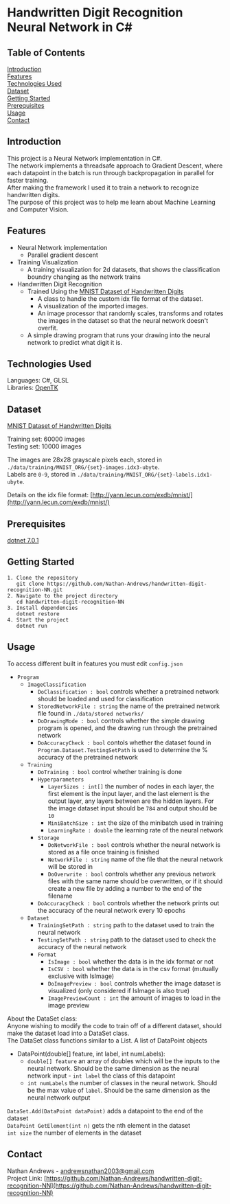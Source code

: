 # Handwritten Digit Recognition Neural Network in C#
## Table of Contents
[Introduction](#introduction)  
[Features](#features)  
[Technologies Used](#technologies-used)  
[Dataset](#dataset)  
[Getting Started](#getting-started)  
[Prerequisites](#prerequisites)  
[Usage](#usage)  
[Contact](#contact)  

## Introduction
This project is a Neural Network implementation in C#.  
The network implements a threadsafe approach to Gradient Descent, where each datapoint in the batch is run through backpropagation in parallel for faster training.  
After making the framework I used it to train a network to recognize handwritten digits.  
The purpose of this project was to help me learn about Machine Learning and Computer Vision.

## Features
- Neural Network implementation
   - Parallel gradient descent
- Training Visualization
   - A training visualization for 2d datasets, that shows the classification boundry changing as the network trains
- Handwritten Digit Recognition
   - Trained Using the [MNIST Dataset of Handwritten Digits](http://yann.lecun.com/exdb/mnist/)
      - A class to handle the custom idx file format of the dataset.
      - A visualization of the imported images.
      - An image processor that randomly scales, transforms and rotates the images in the dataset so that the neural network doesn't overfit.
   - A simple drawing program that runs your drawing into the neural network to predict what digit it is.

## Technologies Used

Languages: C#, GLSL  
Libraries: [OpenTK](https://opentk.net/)

## Dataset
[MNIST Dataset of Handwritten Digits](http://yann.lecun.com/exdb/mnist/)

Training set: 60000 images  
Testing set: 10000 images

The images are 28x28 grayscale pixels each, stored in `./data/training/MNIST_ORG/{set}-images.idx3-ubyte`.  
Labels are `0-9`, stored in `./data/training/MNIST_ORG/{set}-labels.idx1-ubyte`.

Details on the idx file format: [http://yann.lecun.com/exdb/mnist/](http://yann.lecun.com/exdb/mnist/)

## Prerequisites
[dotnet 7.0.1](https://dotnet.microsoft.com/en-us/download/dotnet/7.0)

## Getting Started

```
1. Clone the repository
   git clone https://github.com/Nathan-Andrews/handwritten-digit-recognition-NN.git
2. Navigate to the project directory
   cd handwritten-digit-recognition-NN
3. Install dependencies
   dotnet restore
4. Start the project
   dotnet run
```

## Usage
To access different built in features you must edit `config.json`  
- `Program`  
   - `ImageClassification`  
      - `DoClassification : bool` controls whether a pretrained network should be loaded and used for classification  
      - `StoredNetworkFile : string` the name of the pretrained network file found in `./data/stored networks/`  
      - `DoDrawingMode : bool` controls whether the simple drawing program is opened, and the drawing run through the pretrained network  
      - `DoAccuracyCheck : bool` contols whether the dataset found in `Program.Dataset.TestingSetPath` is used to determine the % accuracy of the pretrained network  
   - `Training`  
      - `DoTraining : bool` control whether training is done  
      - `Hyperparameters`  
         - `LayerSizes : int[]` the number of nodes in each layer, the first element is the input layer, and the last element is the output layer, any layers between are the hidden layers.  For the image dataset input should be `784` and output should be `10`  
         - `MiniBatchSize : int` the size of the minibatch used in training  
         - `LearningRate : double` the learning rate of the neural network  
      - `Storage`  
         - `DoNetworkFile : bool` controls whether the neural network is stored as a file once training is finished  
         - `NetworkFile : string` name of the file that the neural network will be stored in  
         - `DoOverwrite : bool` controls whether any previous network files with the same name should be overwritten, or if it should create a new file by adding a number to the end of the filename  
      - `DoAccuracyCheck : bool` controls whether the network prints out the accuracy of the neural network every 10 epochs  
   - `Dataset`  
      - `TrainingSetPath : string` path to the dataset used to train the neural network  
      - `TestingSetPath : string` path to the dataset used to check the accuracy of the neural network  
      - `Format`  
         - `IsImage : bool` whether the data is in the idx format or not  
         - `IsCSV : bool` whether the data is in the csv format (mutually exclusive with IsImage)  
         - `DoImagePreview : bool` controls whether the image dataset is visualized (only considered if IsImage is also true)  
         - `ImagePreviewCount : int` the amount of images to load in the image preview  
       
About the DataSet class:  
Anyone wishing to modify the code to train off of a different dataset, should make the dataset load into a DataSet class.  
The DataSet class functions similar to a List.  A list of DataPoint objects  
- DataPoint(double[] feature, int label, int numLabels):  
   - `double[] feature` an array of doubles which will be the inputs to the neural network.  Should be the same dimension as the neural network input     - `int label` the class of this datapoint  
   - `int numLabels` the number of classes in the neural network.  Should be the max value of `label`.  Should be the same dimension as the neural network output  

`DataSet.Add(DataPoint dataPoint)` adds a datapoint to the end of the dataset  
`DataPoint GetElement(int n)` gets the nth element in the dataset  
`int size` the number of elements in the dataset  

## Contact

Nathan Andrews - andrewsnathan2003@gmail.com  
Project Link: [https://github.com/Nathan-Andrews/handwritten-digit-recognition-NN](https://github.com/Nathan-Andrews/handwritten-digit-recognition-NN)

